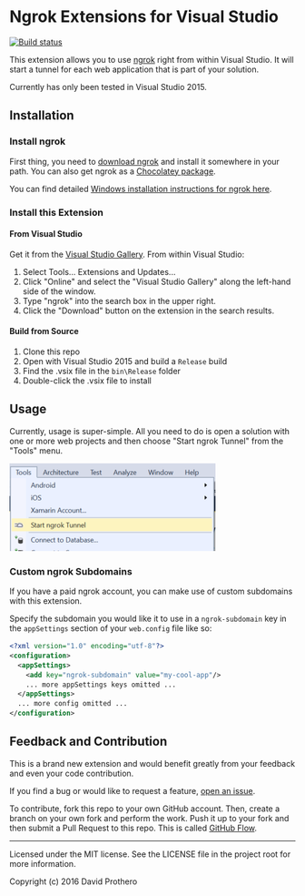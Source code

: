 # Ngrok Extensions for Visual Studio

[![Build status](https://ci.appveyor.com/api/projects/status/mi2kn7oaluldhuyo/branch/master?svg=true)](https://ci.appveyor.com/project/dprothero/ngrokextensions/branch/master)

This extension allows you to use [ngrok](https://ngrok.com) right from within Visual Studio.
It will start a tunnel for each web application that is part of your solution.

Currently has only been tested in Visual Studio 2015.

## Installation

### Install ngrok

First thing, you need to [download ngrok](https://ngrok.com/download) and install it somewhere
in your path. You can also get ngrok as a [Chocolatey package](https://chocolatey.org/packages/ngrok.portable).

You can find detailed [Windows installation instructions for ngrok here](https://www.twilio.com/docs/guides/how-use-ngrok-windows-and-visual-studio-test-webhooks).

### Install this Extension

#### From Visual Studio

Get it from the [Visual Studio Gallery](https://visualstudiogallery.msdn.microsoft.com/56a642ed-a5e0-4044-8735-740d36912c5e).
From within Visual Studio:

1. Select Tools... Extensions and Updates...
2. Click "Online" and select the "Visual Studio Gallery" along the left-hand side of the window.
3. Type "ngrok" into the search box in the upper right.
4. Click the "Download" button on the extension in the search results.

#### Build from Source

1. Clone this repo
2. Open with Visual Studio 2015 and build a `Release` build
3. Find the .vsix file in the `bin\Release` folder
4. Double-click the .vsix file to install

## Usage

Currently, usage is super-simple. All you need to do is open a solution with
one or more web projects and then choose "Start ngrok Tunnel" from the "Tools"
menu.

![Menu item](docs/img/menu-item.png)

### Custom ngrok Subdomains

If you have a paid ngrok account, you can make use of custom subdomains with
this extension.

Specify the subdomain you would like it to use in a `ngrok-subdomain` key
in the `appSettings` section of your `web.config` file like so:

```xml
<?xml version="1.0" encoding="utf-8"?>
<configuration>
  <appSettings>
    <add key="ngrok-subdomain" value="my-cool-app"/>
    ... more appSettings keys omitted ...
  </appSettings>
  ... more config omitted ...
</configuration>
```

## Feedback and Contribution

This is a brand new extension and would benefit greatly from your feedback
and even your code contribution.

If you find a bug or would like to request a feature,
[open an issue](https://github.com/dprothero/NgrokExtensions/issues).

To contribute, fork this repo to your own GitHub account. Then, create a
branch on your own fork and perform the work. Push it up to your fork and
then submit a Pull Request to this repo. This is called [GitHub Flow](https://guides.github.com/introduction/flow/).

* * *

Licensed under the MIT license. See the LICENSE file in the project root for more information.

Copyright (c) 2016 David Prothero
